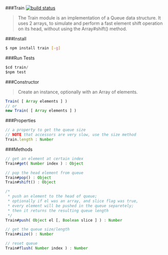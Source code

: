 ###Train 
[![build status](https://travis-ci.org/rootslab/train.png)](https://travis-ci.org/rootslab/train)
> The Train module is an implementation of a Queue data structure.
> It uses 2 arrays, to simulate and perform a fast element shift operation on its head, without using the Array#shift() method.

###Install
```bash
$ npm install train [-g]
```
###Run Tests

```javascript
$cd train/
$npm test
```

###Constructor

> Create an instance, optionally with an Array of elements. 

```javascript
Train( [ Array elements ] )
// or
new Train( [ Array elements ] )
```

###Properties

```javascript
// a property to get the queue size
// NOTE that accessors are very slow, use the size method
Train.length : Number
```

###Methods

```javascript
// get an element at certain index
Train#get( Number index ) : Object

// pop the head element from queue
Train#pop() : Object
Train#shift() : Object

/*
 * push an element to the head of queue;
 * optionally if el was an array, and slice flag was true,
 * every element will be pushed in the queue separetely;
 * then it returns the resulting queue length
 */
Train#push( Object el [, Boolean slice ] ) : Number

// get the queue size/length
Train#size() : Number

// reset queue
Train#flush( Number index ) : Number
```
